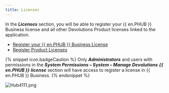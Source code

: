 ```yaml
---
title: Licenses
---
```

In the ***Licenses*** section, you will be able to register your {{ en.PHUB }} Business license and all other Devolutions Product licenses linked to the application.  

* [Register your {{ en.PHUB }} Business License](/hub/web-interface/hub-overview/administration/management/licenses/register-hub-business-license/) 
* [Register Product Licenses](/hub/web-interface/hub-overview/administration/management/licenses/register-product-licenses/) 

{% snippet icon.badgeCaution %} 
Only ***Administrators*** and users with permissions in the ***System Permissions – System – Manage Devolutions*** ***{{ en.PHUB }}*** ***license*** section will have access to register a license in {{ en.PHUB }} Business. 
{% endsnippet %}
  
![Hub4111.png](/img/en/hub/Hub4111.png) 